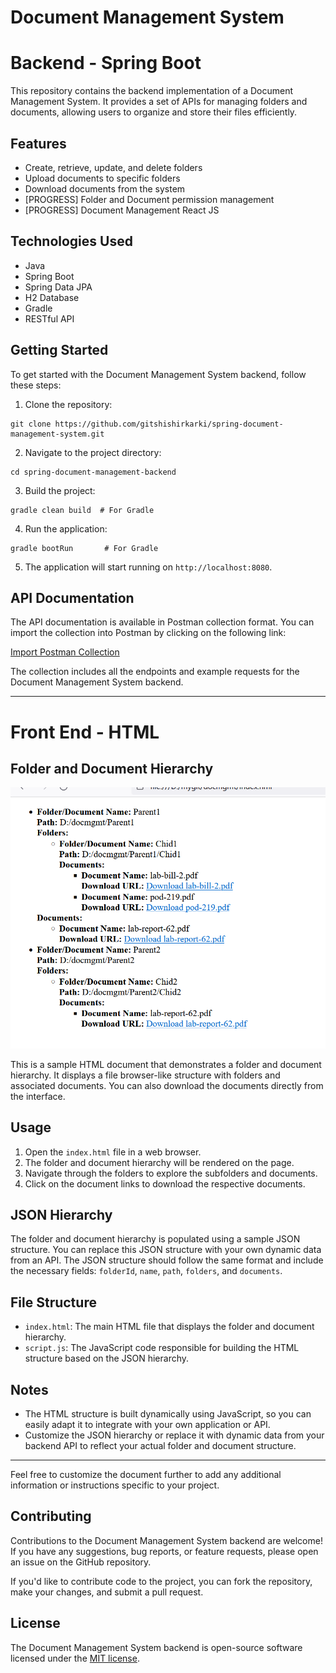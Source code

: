 # Document Management System 
# Backend - Spring Boot

This repository contains the backend implementation of a Document Management System. It provides a set of APIs for managing folders and documents, allowing users to organize and store their files efficiently.

## Features

- Create, retrieve, update, and delete folders
- Upload documents to specific folders
- Download documents from the system
- [PROGRESS] Folder and Document permission management
- [PROGRESS] Document Management React JS

## Technologies Used

- Java
- Spring Boot
- Spring Data JPA
- H2 Database
- Gradle
- RESTful API

## Getting Started

To get started with the Document Management System backend, follow these steps:

1. Clone the repository:

```shell
git clone https://github.com/gitshishirkarki/spring-document-management-system.git
```

2. Navigate to the project directory:

```shell
cd spring-document-management-backend
```

3. Build the project:

```shell
gradle clean build  # For Gradle
```

4. Run the application:

```shell
gradle bootRun       # For Gradle
```

5. The application will start running on `http://localhost:8080`.

## API Documentation

The API documentation is available in Postman collection format. You can import the collection into Postman by clicking on the following link:

[Import Postman Collection](https://api.postman.com/collections/25891149-27b7516d-b2ca-4bc0-8616-9a3c981e1336?access_key=PMAT-01H3P1D98YEB8JY6922JP17HBR)

The collection includes all the endpoints and example requests for the Document Management System backend.

---

# Front End - HTML

## Folder and Document Hierarchy

![Alt Text](Screenshot%202023-06-24%20224537.png)

This is a sample HTML document that demonstrates a folder and document hierarchy. It displays a file browser-like structure with folders and associated documents. You can also download the documents directly from the interface.

## Usage

1. Open the `index.html` file in a web browser.
2. The folder and document hierarchy will be rendered on the page.
3. Navigate through the folders to explore the subfolders and documents.
4. Click on the document links to download the respective documents.

## JSON Hierarchy

The folder and document hierarchy is populated using a sample JSON structure. You can replace this JSON structure with your own dynamic data from an API. The JSON structure should follow the same format and include the necessary fields: `folderId`, `name`, `path`, `folders`, and `documents`.

## File Structure

- `index.html`: The main HTML file that displays the folder and document hierarchy.
- `script.js`: The JavaScript code responsible for building the HTML structure based on the JSON hierarchy.

## Notes

- The HTML structure is built dynamically using JavaScript, so you can easily adapt it to integrate with your own application or API.
- Customize the JSON hierarchy or replace it with dynamic data from your backend API to reflect your actual folder and document structure.

---

Feel free to customize the document further to add any additional information or instructions specific to your project.

## Contributing

Contributions to the Document Management System backend are welcome! If you have any suggestions, bug reports, or feature requests, please open an issue on the GitHub repository.

If you'd like to contribute code to the project, you can fork the repository, make your changes, and submit a pull request.

## License

The Document Management System backend is open-source software licensed under the [MIT license](LICENSE).
